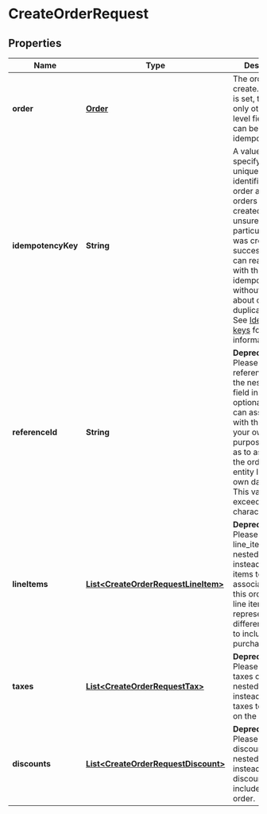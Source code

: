
# CreateOrderRequest

## Properties
Name | Type | Description | Notes
------------ | ------------- | ------------- | -------------
**order** | [**Order**](Order.md) | The order to create. If this field is set, then the only other top-level field that can be set is the idempotency_key. |  [optional]
**idempotencyKey** | **String** | A value you specify that uniquely identifies this order among orders you&#39;ve created.  If you&#39;re unsure whether a particular order was created successfully, you can reattempt it with the same idempotency key without worrying about creating duplicate orders.  See [Idempotency keys](#idempotencykeys) for more information. |  [optional]
**referenceId** | **String** | __Deprecated__: Please set the reference_id on the nested [order](#type-order) field instead.  An optional ID you can associate with the order for your own purposes (such as to associate the order with an entity ID in your own database).  This value cannot exceed 40 characters. |  [optional]
**lineItems** | [**List&lt;CreateOrderRequestLineItem&gt;**](CreateOrderRequestLineItem.md) | __Deprecated__: Please set the line_items on the nested [order](#type-order) field instead.  The line items to associate with this order.  Each line item represents a different product to include in a purchase. |  [optional]
**taxes** | [**List&lt;CreateOrderRequestTax&gt;**](CreateOrderRequestTax.md) | __Deprecated__: Please set the taxes on the nested [order](#type-order) field instead.  The taxes to include on the order. |  [optional]
**discounts** | [**List&lt;CreateOrderRequestDiscount&gt;**](CreateOrderRequestDiscount.md) | __Deprecated__: Please set the discounts on the nested [order](#type-order) field instead.  The discounts to include on the order. |  [optional]



